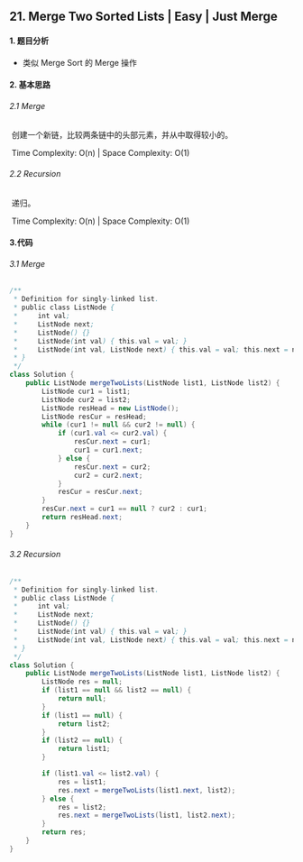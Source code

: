 ## 21. Merge Two Sorted Lists | Easy | Just Merge

#### 1. 题目分析

* 类似 Merge Sort 的 Merge 操作

#### 2. 基本思路

###### 2.1 Merge

​	创建一个新链，比较两条链中的头部元素，并从中取得较小的。

​	Time Complexity: O(n) | Space Complexity: O(1)

###### 2.2 Recursion

​	递归。

​	Time Complexity: O(n) | Space Complexity: O(1)

#### 3.代码

###### 3.1 Merge

```java
/**
 * Definition for singly-linked list.
 * public class ListNode {
 *     int val;
 *     ListNode next;
 *     ListNode() {}
 *     ListNode(int val) { this.val = val; }
 *     ListNode(int val, ListNode next) { this.val = val; this.next = next; }
 * }
 */
class Solution {
    public ListNode mergeTwoLists(ListNode list1, ListNode list2) {
        ListNode cur1 = list1;
        ListNode cur2 = list2;
        ListNode resHead = new ListNode();
        ListNode resCur = resHead;
        while (cur1 != null && cur2 != null) {
            if (cur1.val <= cur2.val) {
                resCur.next = cur1;
                cur1 = cur1.next;
            } else {
                resCur.next = cur2;
                cur2 = cur2.next;
            }
            resCur = resCur.next;
        }
        resCur.next = cur1 == null ? cur2 : cur1;
        return resHead.next;
    }
}
```



###### 3.2 Recursion

```java
/**
 * Definition for singly-linked list.
 * public class ListNode {
 *     int val;
 *     ListNode next;
 *     ListNode() {}
 *     ListNode(int val) { this.val = val; }
 *     ListNode(int val, ListNode next) { this.val = val; this.next = next; }
 * }
 */
class Solution {
    public ListNode mergeTwoLists(ListNode list1, ListNode list2) {
        ListNode res = null;
        if (list1 == null && list2 == null) {
            return null;
        }
        if (list1 == null) {
            return list2;
        }
        if (list2 == null) {
            return list1;
        }

        if (list1.val <= list2.val) {
            res = list1;
            res.next = mergeTwoLists(list1.next, list2);
        } else {
            res = list2;
            res.next = mergeTwoLists(list1, list2.next);
        }
        return res;
    }
}
```

